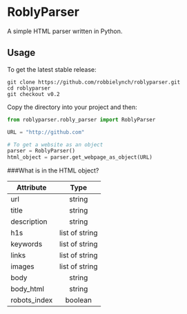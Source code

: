 RoblyParser
=======

A simple HTML parser written in Python.

Usage
----
To get the latest stable release:
```
git clone https://github.com/robbielynch/roblyparser.git
cd roblyparser
git checkout v0.2
```

Copy the directory into your project and then:
```python
from roblyparser.robly_parser import RoblyParser

URL = "http://github.com"

# To get a website as an object
parser = RoblyParser()
html_object = parser.get_webpage_as_object(URL)
```

###What is in the HTML object?

| Attribute     | Type              |
| ------------- |:-----------------:|
| url           | string            |
| title         | string            |
| description   | string            |
| h1s           | list of string    |
| keywords      | list of string    |
| links         | list of string    |
| images        | list of string    |
| body          | string            |
| body_html     | string            |
| robots_index  | boolean           |
